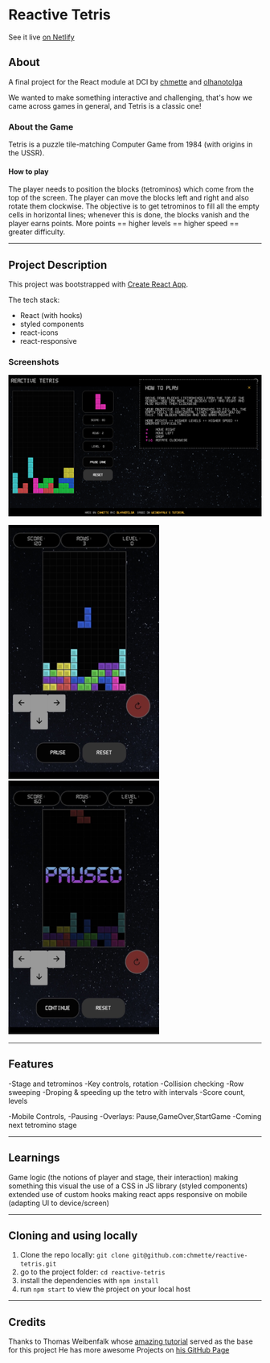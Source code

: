 # Reactive Tetris

See it live [on Netlify](https://reactive-tetris.netlify.app)

## About

A final project for the React module at DCI by [chmette](https://github.com/chmette) and [olhanotolga](https://github.com/olhanotolga)

We wanted to make something interactive and challenging, that's how we came across games in general, and Tetris is a classic one!

### About the Game

Tetris is a puzzle tile-matching Computer Game from 1984 (with origins in the USSR).

#### How to play

The player needs to position the blocks (tetrominos) which come from the top of the screen. The player can move the blocks left and right and also rotate them clockwise. The objective is to get tetrominos to fill all the empty cells in horizontal lines; whenever this is done, the blocks vanish and the player earns points. More points == higher levels == higher speed == greater difficulty.

---

## Project Description

This project was bootstrapped with [Create React App](https://github.com/facebook/create-react-app).

The tech stack:

- React (with hooks)
- styled components
- react-icons
- react-responsive

### Screenshots

<img src="./screenshots/tetris-desktop-game.png" alt="screenshot" width="800px" />

<img src="./screenshots/tetris-mobile-game.jpg" alt="screenshot" width="300px" /> <img src="./screenshots/tetris-mobile-pause.jpg" alt="screenshot" width="300px" />

---

## Features

-Stage and tetrominos
-Key controls, rotation
-Collision checking
-Row sweeping
-Droping & speeding up the tetro with intervals
-Score count, levels

-Mobile Controls,
-Pausing
-Overlays: Pause,GameOver,StartGame
-Coming next tetromino stage

---

## Learnings

Game logic (the notions of player and stage, their interaction)
making something this visual
the use of a CSS in JS library (styled components)
extended use of custom hooks
making react apps responsive on mobile (adapting UI to device/screen)

---

## Cloning and using locally

1. Clone the repo locally: `git clone git@github.com:chmette/reactive-tetris.git`
2. go to the project folder: `cd reactive-tetris`
3. install the dependencies with `npm install`
4. run `npm start` to view the project on your local host

---

## Credits

Thanks to Thomas Weibenfalk whose [amazing tutorial](https://youtu.be/ZGOaCxX8HIU) served as the base for this project
He has more awesome Projects on [his GitHub Page](https://github.com/weibenfalk)
